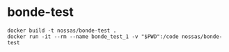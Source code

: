 # bonde-test

```
docker build -t nossas/bonde-test .
docker run -it --rm --name bonde_test_1 -v "$PWD":/code nossas/bonde-test
```
